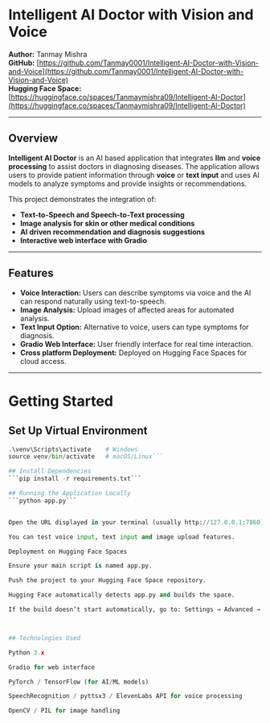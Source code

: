 # Intelligent AI Doctor with Vision and Voice

**Author:** Tanmay Mishra  
**GitHub:** [https://github.com/Tanmay0001/Intelligent-AI-Doctor-with-Vision-and-Voice](https://github.com/Tanmay0001/Intelligent-AI-Doctor-with-Vision-and-Voice)  
**Hugging Face Space:** [https://huggingface.co/spaces/Tanmaymishra09/Intelligent-AI-Doctor](https://huggingface.co/spaces/Tanmaymishra09/Intelligent-AI-Doctor)

---

## Overview

**Intelligent AI Doctor** is an AI based application that integrates **llm** and **voice processing** to assist doctors in diagnosing diseases. The application allows users to provide patient information through **voice** or **text input** and uses AI models to analyze symptoms and provide insights or recommendations.

This project demonstrates the integration of:

- **Text-to-Speech and Speech-to-Text processing**  
- **Image analysis for skin or other medical conditions**  
- **AI driven recommendation and diagnosis suggestions**  
- **Interactive web interface with Gradio**

---

## Features

- **Voice Interaction:** Users can describe symptoms via voice and the AI can respond naturally using text-to-speech.  
- **Image Analysis:** Upload images of affected areas for automated analysis.  
- **Text Input Option:** Alternative to voice, users can type symptoms for diagnosis.  
- **Gradio Web Interface:** User friendly interface for real time interaction.  
- **Cross platform Deployment:** Deployed on Hugging Face Spaces for cloud access.

---

# Getting Started

## Set Up Virtual Environment
```python -m venv venv
.\venv\Scripts\activate    # Windows
source venv/bin/activate   # macOS/Linux```

## Install Dependencies
```pip install -r requirements.txt```

## Running the Application Locally
```python app.py```


Open the URL displayed in your terminal (usually http://127.0.0.1:7860) to access the interface.

You can test voice input, text input and image upload features.

Deployment on Hugging Face Spaces

Ensure your main script is named app.py.

Push the project to your Hugging Face Space repository.

Hugging Face automatically detects app.py and builds the space.

If the build doesn’t start automatically, go to: Settings → Advanced → Restart Space.



## Technologies Used

Python 3.x

Gradio for web interface

PyTorch / TensorFlow (for AI/ML models)

SpeechRecognition / pyttsx3 / ElevenLabs API for voice processing

OpenCV / PIL for image handling
